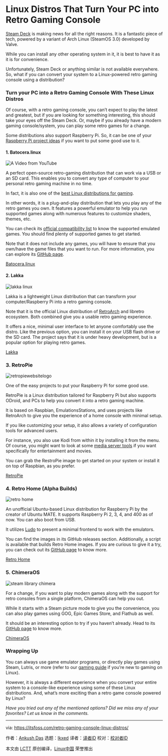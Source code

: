 [#]: subject: "Linux Distros That Turn Your PC into Retro Gaming Console"
[#]: via: "https://itsfoss.com/retro-gaming-console-linux-distros/"
[#]: author: "Ankush Das https://itsfoss.com/author/ankush/"
[#]: collector: "lkxed"
[#]: translator: " "
[#]: reviewer: " "
[#]: publisher: " "
[#]: url: " "

Linux Distros That Turn Your PC into Retro Gaming Console
======

[Steam Deck][1] is making news for all the right reasons. It is a fantastic piece of tech, powered by a variant of Arch Linux (SteamOS 3.0) developed by Valve.

While you can install any other operating system in it, it is best to have it as it is for convenience.

Unfortunately, Steam Deck or anything similar is not available everywhere. So, what if you can convert your system to a Linux-powered retro gaming console using a distribution?

### Turn your PC into a Retro Gaming Console With These Linux Distros

Of course, with a retro gaming console, you can’t expect to play the latest and greatest, but if you are looking for something interesting, this should take your eyes off the Steam Deck. Or, maybe if you already have a modern gaming console/system, you can play some retro games for a change.

Some distributions also support Raspberry Pi. So, it can be one of your [Raspberry Pi project ideas][2] if you want to put some good use to it.

#### 1. Batocera.linux

![A Video from YouTube][3]

A perfect open-source retro-gaming distribution that can work via a USB or an SD card. This enables you to convert any type of computer to your personal retro gaming machine in no time.

In fact, it is also one of the [best Linux distributions for gaming][4].

In other words, it is a plug-and-play distribution that lets you play any of the retro games you own. It features a powerful emulator to help you run supported games along with numerous features to customize shaders, themes, etc.

You can check its [official compatibility list][5] to know the supported emulated games. You should find plenty of supported games to get started.

Note that it does not include any games, you will have to ensure that you own/have the game files that you want to run. For more information, you can explore its [GitHub page][6].

[Batocera.linux][7]

#### 2. Lakka

![lakka linux][8]

Lakka is a lightweight Linux distribution that can transform your computer/Raspberry Pi into a retro gaming console.

Note that it is the official Linux distribution of [RetroArch][9] and libretro ecosystem. Both combined give you a usable retro gaming experience.

It offers a nice, minimal user interface to let anyone comfortably use the distro. Like the previous option, you can install it on your USB flash drive or the SD card. The project says that it is under heavy development, but is a popular option for playing retro games.

[Lakka][10]

### 3. RetroPie

![retropiewebsitelogo][11]

One of the easy projects to put your Raspberry Pi for some good use.

RetroPie is a Linux distribution tailored for Raspberry Pi but also supports ODroid, and PCs to help you convert it into a retro gaming machine.

It is based on Raspbian, EmulationsStations, and uses projects like RetroArch to give you the experience of a home console with minimal setup.

If you like customizing your setup, it also allows a variety of configuration tools for advanced users.

For instance, you also use Kodi from within it by installing it from the menu. Of course, you might want to look at some [media server tools][12] if you want specifically for entertainment and movies.

You can grab the RestroPie image to get started on your system or install it on top of Raspbian, as you prefer.

[RetroPie][13]

### 4. Retro Home (Alpha Builds)

![retro home][14]

An unofficial Ubuntu-based Linux distribution for Raspberry Pi by the creator of Ubuntu MATE. It supports Raspberry Pi 2, 3, 4, and 400 as of now. You can also boot from USB.

It utilizes [Ludo][15] to present a minimal frontend to work with the emulators.

You can find the images in its GitHub releases section. Additionally, a script is available that builds Retro Home images. If you are curious to give it a try, you can check out its [GitHub page][16] to know more.

[Retro Home][17]

### 5. ChimeraOS

![steam library chimera][18]

For a change, if you want to play modern games along with the support for retro consoles from a single platform, ChimeraOS can help you out.

While it starts with a Steam picture mode to give you the convenience, you can also play games using GOG, Epic Games Store, and Flathub as well.

It should be an interesting option to try if you haven’t already. Head to its [GitH][19][u][20][b page][21] to know more.

[ChimeraOS][22]

### Wrapping Up

You can always use game emulator programs, or directly play games using Steam, Lutris, or more (refer to our [gaming guide][23] if you’re new to gaming on Linux).

However, it is always a different experience when you convert your entire system to a console-like experience using some of these Linux distributions. And, what’s more exciting than a retro game console powered by Linux?

*Have you tried out any of the mentioned options? Did we miss any of your favorites? Let us know in the comments.*

--------------------------------------------------------------------------------

via: https://itsfoss.com/retro-gaming-console-linux-distros/

作者：[Ankush Das][a]
选题：[lkxed][b]
译者：[译者ID](https://github.com/译者ID)
校对：[校对者ID](https://github.com/校对者ID)

本文由 [LCTT](https://github.com/LCTT/TranslateProject) 原创编译，[Linux中国](https://linux.cn/) 荣誉推出

[a]: https://itsfoss.com/author/ankush/
[b]: https://github.com/lkxed
[1]: https://store.steampowered.com/steamdeck
[2]: https://itsfoss.com/raspberry-pi-projects/
[3]: https://youtu.be/C1sw55VAj5E
[4]: https://itsfoss.com/linux-gaming-distributions/
[5]: https://batocera.org/compatibility.php
[6]: https://github.com/batocera-linux/batocera.linux
[7]: https://batocera.org/
[8]: https://itsfoss.com/wp-content/uploads/2022/06/lakka-linux.jpg
[9]: https://www.retroarch.com/
[10]: https://www.lakka.tv/
[11]: https://itsfoss.com/wp-content/uploads/2022/06/RetroPieWebsiteLogo.png
[12]: https://itsfoss.com/best-linux-media-server/
[13]: https://retropie.org.uk/
[14]: https://itsfoss.com/wp-content/uploads/2022/06/retro-home-800x450.jpg
[15]: https://ludo.libretro.com/
[16]: https://github.com/wimpysworld/retro-home
[17]: https://github.com/wimpysworld/retro-home
[18]: https://itsfoss.com/wp-content/uploads/2022/06/steam-library-chimera-800x450.jpg
[19]: https://github.com/ChimeraOS/chimeraos
[20]: https://github.com/ChimeraOS/chimeraos
[21]: https://github.com/ChimeraOS/chimeraos
[22]: https://chimeraos.org/
[23]: https://itsfoss.com/linux-gaming-guide/
